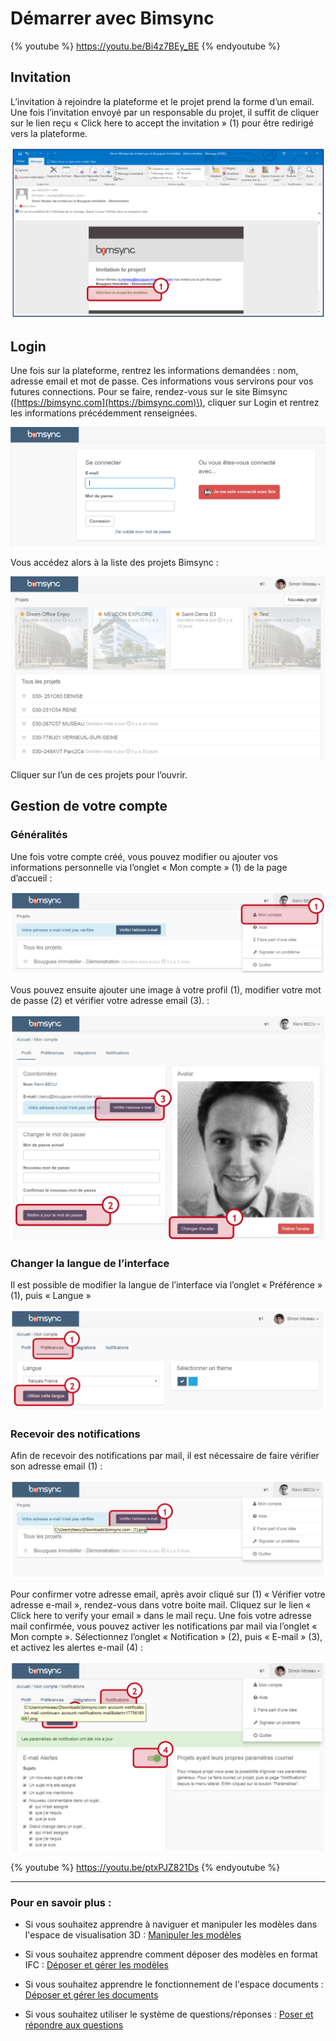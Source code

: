 # Démarrer avec Bimsync

{% youtube %}
https://youtu.be/Bi4z7BEy_BE
{% endyoutube %}

## Invitation

L’invitation à rejoindre la plateforme et le projet prend la forme d’un email. Une fois l’invitation envoyé par un responsable du projet, il suffit de cliquer sur le lien reçu  « Click here to accept the invitation » \(1\) pour être redirigé vers la plateforme.

![](../01-Demarrage/demarrage-images/demarrage01.png)

## Login

Une fois sur la plateforme, rentrez les informations demandées : nom, adresse email et mot de passe. Ces informations vous servirons pour vos futures connections. Pour se faire, rendez-vous sur le site Bimsync \([https://bimsync.com](https://bimsync.com)\), cliquer sur Login et rentrez les informations précédemment renseignées.

![](../01-Demarrage/demarrage-images/demarrage02.png)

Vous accédez alors à la liste des projets Bimsync :

![](../01-Demarrage/demarrage-images/demarrage03.png)

Cliquer sur l’un de ces projets pour l’ouvrir.

## Gestion de votre compte

### Généralités

Une fois votre compte créé, vous pouvez modifier ou ajouter vos informations personnelle via l’onglet « Mon compte » \(1\) de la page d’accueil :

![](../01-Demarrage/demarrage-images/demarrage04.png)

Vous pouvez ensuite ajouter une image à votre profil \(1\), modifier votre mot de passe \(2\) et vérifier votre adresse email \(3\). :

![](../01-Demarrage/demarrage-images/demarrage05.png)

### Changer la langue de l’interface

Il est possible de modifier la langue de l’interface via l’onglet « Préférence » \(1\), puis « Langue »

![](../01-Demarrage/demarrage-images/demarrage06.png)

### Recevoir des notifications

Afin de recevoir des notifications par mail, il est nécessaire de faire vérifier son adresse email \(1\) :

![](../01-Demarrage/demarrage-images/demarrage07.png)

Pour confirmer votre adresse email, après avoir cliqué sur \(1\) « Vérifier votre adresse e-mail », rendez-vous dans votre boite mail. Cliquez sur le lien « Click here to verify your email » dans le mail reçu. Une fois votre adresse mail confirmée, vous pouvez activer les notifications par mail via l’onglet « Mon compte ». Sélectionnez l’onglet « Notification » \(2\), puis « E-mail » \(3\), et activez les alertes e-mail \(4\) :

![](../01-Demarrage/demarrage-images/demarrage08.png)

{% youtube %}
https://youtu.be/ptxPJZ821Ds
{% endyoutube %}

---

### Pour en savoir plus :

* Si vous souhaitez apprendre à naviguer et manipuler les modèles dans l'espace de visualisation 3D : [Manipuler les modèles](../02-Manipuler_des_modeles/manipuler-les-modeles.md)

* Si vous souhaitez apprendre comment déposer des modèles en format IFC : [Déposer et gérer les modèles](../03-Deposer_et_gerer_les_modeles/deposer-et-gerer-des-modeles.md)

* Si vous souhaitez apprendre le fonctionnement de l'espace documents : [Déposer et gérer les documents](../04-Deposer_et_gerer_des_documents/deposer-et-gerer-des-documents.md)

* Si vous souhaitez utiliser le système de questions/réponses : [Poser et répondre aux questions](../05-Poser_et_repondre_aux_questions/poser-et-repondre-aux-questions.md)